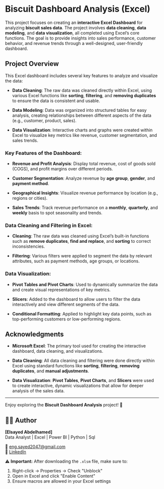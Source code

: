 # Biscuit Dashboard Analysis (Excel)

This project focuses on creating an **interactive Excel Dashboard** for analyzing **biscuit sales data**. The project involves **data cleaning**, **data modeling**, and **data visualization**, all completed using Excel’s core functions. The goal is to provide insights into sales performance, customer behavior, and revenue trends through a well-designed, user-friendly dashboard.

## Project Overview

This Excel dashboard includes several key features to analyze and visualize the data:

- **Data Cleaning**: The raw data was cleaned directly within Excel, using various Excel functions like **sorting**, **filtering**, and **removing duplicates** to ensure the data is consistent and usable.
  
- **Data Modeling**: Data was organized into structured tables for easy analysis, creating relationships between different aspects of the data (e.g., customer, product, sales).
  
- **Data Visualization**: Interactive charts and graphs were created within Excel to visualize key metrics like revenue, customer segmentation, and sales trends.

### Key Features of the Dashboard:

- **Revenue and Profit Analysis**: Display total revenue, cost of goods sold (COGS), and profit margins over different periods.
  
- **Customer Segmentation**: Analyze revenue by **age group**, **gender**, and **payment method**.
  
- **Geographical Insights**: Visualize revenue performance by location (e.g., regions or cities).

- **Sales Trends**: Track revenue performance on a **monthly**, **quarterly**, and **weekly** basis to spot seasonality and trends.

### Data Cleaning and Filtering in Excel:
- **Cleaning**: The raw data was cleaned using Excel’s built-in functions such as **remove duplicates**, **find and replace**, and **sorting** to correct inconsistencies.
  
- **Filtering**: Various filters were applied to segment the data by relevant attributes, such as payment methods, age groups, or locations.

### Data Visualization:
- **Pivot Tables and Pivot Charts**: Used to dynamically summarize the data and create visual representations of key metrics.
  
- **Slicers**: Added to the dashboard to allow users to filter the data interactively and view different segments of the data.

- **Conditional Formatting**: Applied to highlight key data points, such as top-performing customers or low-performing regions.

## Acknowledgments

- **Microsoft Excel**: The primary tool used for creating the interactive dashboard, data cleaning, and visualizations.
  
- **Data Cleaning**: All data cleaning and filtering were done directly within Excel using standard functions like **sorting**, **filtering**, **removing duplicates**, and **manual adjustments**.
  
- **Data Visualization**: **Pivot Tables**, **Pivot Charts**, and **Slicers** were used to create interactive, dynamic visualizations that allow for deeper analysis of the sales data.

---

Enjoy exploring the **Biscuit Dashboard Analysis** project! 🚀


## 👨‍💻 Author

**[Elsayed Abdelhamed]**  
Data Analyst | Excel | Power BI | Python | Sql

📧 eng.sayed2047@gmail.com  
🔗 [LinkedIn](https://www.linkedin.com/in/elsayed-soliman-0478b128a/)  




⚠️ **Important:** After downloading the `.xlsm` file, make sure to:

1. Right-click → Properties → Check "Unblock"
2. Open in Excel and click "Enable Content"
3. Ensure macros are allowed in your Excel settings
